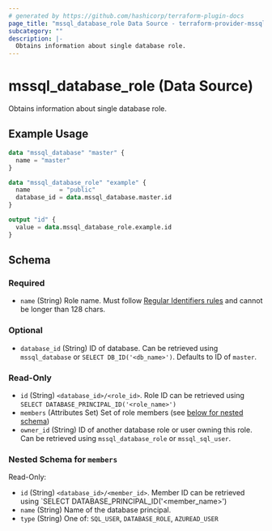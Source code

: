 ```yaml
---
# generated by https://github.com/hashicorp/terraform-plugin-docs
page_title: "mssql_database_role Data Source - terraform-provider-mssql"
subcategory: ""
description: |-
  Obtains information about single database role.
---
```


# mssql_database_role (Data Source)

Obtains information about single database role.

## Example Usage

```terraform
data "mssql_database" "master" {
  name = "master"
}

data "mssql_database_role" "example" {
  name        = "public"
  database_id = data.mssql_database.master.id
}

output "id" {
  value = data.mssql_database_role.example.id
}
```

<!-- schema generated by tfplugindocs -->
## Schema

### Required

- `name` (String) Role name. Must follow [Regular Identifiers rules](https://docs.microsoft.com/en-us/sql/relational-databases/databases/database-identifiers#rules-for-regular-identifiers) and cannot be longer than 128 chars.

### Optional

- `database_id` (String) ID of database. Can be retrieved using `mssql_database` or `SELECT DB_ID('<db_name>')`. Defaults to ID of `master`.

### Read-Only

- `id` (String) `<database_id>/<role_id>`. Role ID can be retrieved using `SELECT DATABASE_PRINCIPAL_ID('<role_name>')`
- `members` (Attributes Set) Set of role members (see [below for nested schema](#nestedatt--members))
- `owner_id` (String) ID of another database role or user owning this role. Can be retrieved using `mssql_database_role` or `mssql_sql_user`.

<a id="nestedatt--members"></a>
### Nested Schema for `members`

Read-Only:

- `id` (String) `<database_id>/<member_id>`. Member ID can be retrieved using `SELECT DATABASE_PRINCIPAL_ID('<member_name>')
- `name` (String) Name of the database principal.
- `type` (String) One of: `SQL_USER`, `DATABASE_ROLE`, `AZUREAD_USER`
